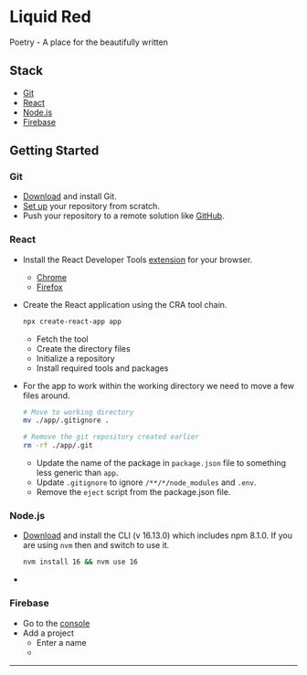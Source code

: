 # Liquid Red

Poetry - A place for the beautifully written

## Stack

- [Git][git]
- [React][react]
- [Node.js][nodejs]
- [Firebase][firebase]

## Getting Started

### Git

- [Download][git] and install Git.
- [Set up][git-set-up] your repository from scratch.
- Push your repository to a remote solution like [GitHub][github].

### React

- Install the React Developer Tools [extension][react-developer-tools] for your browser.
  - [Chrome][react-developer-tools-chrome]
  - [Firefox][react-developer-tools-firefox]

- Create the React application using the CRA tool chain.

  ```bash
  npx create-react-app app
  ```

  - Fetch the tool
  - Create the directory files
  - Initialize a repository
  - Install required tools and packages

- For the app to work within the working directory we need to move a few files around.

  ```bash
  # Move to working directory
  mv ./app/.gitignore .

  # Remove the git repository created earlier
  rm -rf ./app/.git
  ```

  - Update the name of the package in `package.json` file to something less generic than `app`.
  - Update `.gitignore` to ignore `/**/*/node_modules` and `.env`.
  - Remove the `eject` script from the package.json file.

### Node.js

- [Download][nodejs] and install the CLI (v 16.13.0) which includes npm 8.1.0. If you are using `nvm` then and switch to use it.
  ```bash
  nvm install 16 && nvm use 16
  ```
-

### Firebase

- Go to the [console][firebase-console]
- Add a project
  - Enter a name
  -



---

[git]: https://git-scm.com/downloads
[git-set-up]: https://www.atlassian.com/git/tutorials/setting-up-a-repository
[github]: https://github.com/
[react]: https://reactjs.org/docs/create-a-new-react-app.html
[react-developer-tools]: https://reactjs.org/blog/2019/08/15/new-react-devtools.html
[react-developer-tools-chrome]: https://chrome.google.com/webstore/detail/react-developer-tools/fmkadmapgofadopljbjfkapdkoienihi
[react-developer-tools-firefox]: https://addons.mozilla.org/en-GB/firefox/addon/react-devtools/
[nodejs]: https://nodejs.org/
[firebase]: https://firebase.google.com/
[firebase-console]: https://console.firebase.google.com/

